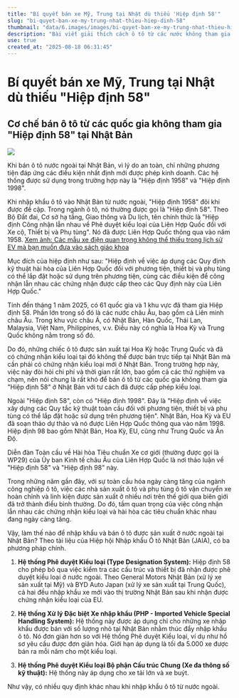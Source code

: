 ```yaml
---
title: "Bí quyết bán xe Mỹ, Trung tại Nhật dù thiếu 'Hiệp định 58'"
slug: "bi-quyet-ban-xe-my-trung-nhat-thieu-hiep-dinh-58"
thumbnail: "data/6.images/images/bi-quyet-ban-xe-my-trung-nhat-thieu-hiep-dinh-58.webp"
description: "Bài viết giải thích cách ô tô từ các nước không tham gia Hiệp định 58 như Mỹ và Trung Quốc vẫn có thể được bán tại Nhật Bản thông qua các hệ thống chứng nhận và quy định đặc biệt."
use: true
created_at: "2025-08-18 06:31:45"
---
```


# Bí quyết bán xe Mỹ, Trung tại Nhật dù thiếu "Hiệp định 58"

## Cơ chế bán ô tô từ các quốc gia không tham gia "Hiệp định 58" tại Nhật Bản

![](/images/20250817-00010000-evtimes-000-1-view.webp)

Khi bán ô tô nước ngoài tại Nhật Bản, vì lý do an toàn, chỉ những phương tiện đáp ứng các điều kiện nhất định mới được phép kinh doanh. Các hệ thống được sử dụng trong trường hợp này là "Hiệp định 1958" và "Hiệp định 1998".

Khi nhập khẩu ô tô vào Nhật Bản từ nước ngoài, "Hiệp định 1958" đôi khi được đề cập. Trong ngành ô tô, nó thường được gọi là "Hiệp định 58". Theo Bộ Đất đai, Cơ sở hạ tầng, Giao thông và Du lịch, tên chính thức là "Hiệp định Công nhận lẫn nhau về Phê duyệt kiểu loại của Liên Hợp Quốc đối với Xe cộ, Thiết bị và Phụ tùng". Nó đã được Liên Hợp Quốc thông qua vào năm 1958.
[Xem ảnh: Các mẫu xe điện quan trọng không thể thiếu trong lịch sử EV mà bạn muốn đưa vào sách giáo khoa](https://ev-times.com/image/34750?/6)

Mục đích của hiệp định như sau:
"Hiệp định về việc áp dụng các Quy định kỹ thuật hài hòa của Liên Hợp Quốc đối với phương tiện, thiết bị và phụ tùng có thể lắp đặt hoặc sử dụng trên phương tiện, cùng các điều kiện để công nhận lẫn nhau các chứng nhận được cấp theo các Quy định này của Liên Hợp Quốc."

Tính đến tháng 1 năm 2025, có 61 quốc gia và 1 khu vực đã tham gia Hiệp định 58. Phần lớn trong số đó là các nước châu Âu, bao gồm cả Liên minh châu Âu. Trong khu vực châu Á, có Nhật Bản, Hàn Quốc, Thái Lan, Malaysia, Việt Nam, Philippines, v.v. Điều này có nghĩa là Hoa Kỳ và Trung Quốc không nằm trong số đó.

Do đó, những chiếc ô tô được sản xuất tại Hoa Kỳ hoặc Trung Quốc và đã có chứng nhận kiểu loại tại đó không thể được bán trực tiếp tại Nhật Bản mà cần phải có chứng nhận kiểu loại mới ở Nhật Bản. Trong trường hợp này, việc này đòi hỏi chi phí và thời gian rất lớn, bao gồm cả các thử nghiệm va chạm, nên nói chung là rất khó để bán ô tô từ các quốc gia không tham gia "Hiệp định 58" ở Nhật Bản với tư cách đã được cấp phép kiểu loại.

Ngoài "Hiệp định 58", còn có "Hiệp định 1998". Đây là "Hiệp định về việc xây dựng các Quy tắc kỹ thuật toàn cầu đối với phương tiện, thiết bị và phụ tùng có thể lắp đặt hoặc sử dụng trên phương tiện". Nhật Bản, Hoa Kỳ và EU đã soạn thảo dự thảo và nó được Liên Hợp Quốc thông qua vào năm 1998. Hiệp định 98 bao gồm Nhật Bản, Hoa Kỳ, EU, cũng như Trung Quốc và Ấn Độ.

Diễn đàn Toàn cầu về Hài hòa Tiêu chuẩn Xe cơ giới (thường được gọi là WP29) của Ủy ban Kinh tế châu Âu của Liên Hợp Quốc là nơi thảo luận về "Hiệp định 58" và "Hiệp định 98" này.

Trong những năm gần đây, với sự toàn cầu hóa ngày càng tăng của ngành công nghiệp ô tô, việc các nhà sản xuất ô tô và phụ tùng ô tô vận chuyển xe hoàn chỉnh và linh kiện được sản xuất ở nhiều nơi trên thế giới qua biên giới đã trở thành điều bình thường. Do đó, tầm quan trọng của việc công nhận lẫn nhau các chứng nhận kiểu loại và hài hòa các tiêu chuẩn khác nhau đang ngày càng tăng.

Vậy, làm thế nào để nhập khẩu và bán ô tô được sản xuất ở nước ngoài tại Nhật Bản? Theo tài liệu của Hiệp hội Nhập khẩu Ô tô Nhật Bản (JAIA), có ba phương pháp chính.

1.  **Hệ thống Phê duyệt Kiểu loại (Type Designation System):** Hiệp định 58 cho phép bỏ qua việc kiểm tra các cấu trúc và thiết bị đã nhận được phê duyệt kiểu loại ở nước ngoài. Theo General Motors Nhật Bản (xử lý xe sản xuất tại Mỹ) và BYD Auto Japan (xử lý xe sản xuất tại Trung Quốc), cả hai đều nhập khẩu xe mới vào thị trường Nhật Bản sau khi nhận được chứng nhận kiểu loại của EU.

2.  **Hệ thống Xử lý Đặc biệt Xe nhập khẩu (PHP - Imported Vehicle Special Handling System):** Hệ thống này được áp dụng chỉ cho những xe nhập khẩu được bán với số lượng nhỏ tại Nhật Bản nhằm thúc đẩy nhập khẩu ô tô. Nó đơn giản hơn so với Hệ thống Phê duyệt Kiểu loại, ví dụ như hồ sơ yêu cầu được đơn giản hóa. Giới hạn áp dụng là tối đa 5.000 xe được bán ra mỗi năm cho một kiểu loại.

3.  **Hệ thống Phê duyệt Kiểu loại Bộ phận Cấu trúc Chung (Xe đa thông số kỹ thuật):** Hệ thống này áp dụng cho xe tải lớn và xe buýt.

Như vậy, có nhiều quy định khác nhau khi nhập khẩu ô tô từ nước ngoài.
